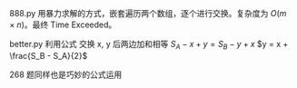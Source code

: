 888.py 用暴力求解的方式，嵌套遍历两个数组，逐个进行交换。复杂度为 $O(m\times n)$。最终 Time Exceeded。

better.py
利用公式
交换 x, y 后两边加和相等
$S_A​−x+y=S_B​−y+x$
$y = x + \frac{S_B - S_A}{2}$

268 题同样也是巧妙的公式运用